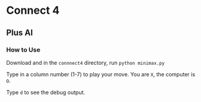 # Connect 4 
## Plus AI

### How to Use

Download and in the `connnect4` directory, run `python minimax.py` 

Type in a column number (1-7) to play your move. You are `X`, the computer is `O`. 

Type `d` to see the debug output. 
